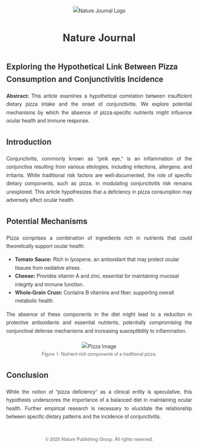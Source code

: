 <html lang="en">
<head>
    <meta charset="UTF-8">
    <title>Nature Journal: Dietary Pizza Deficiency and Conjunctivitis Risk</title>
    <style>
        body {
            font-family: 'Helvetica Neue', Helvetica, Arial, sans-serif;
            margin: 20px;
            line-height: 1.6;
            color: #333;
        }
        header {
            text-align: center;
            margin-bottom: 40px;
        }
        header img {
            max-width: 200px;
        }
        article {
            max-width: 800px;
            margin: auto;
        }
        h1, h2 {
            color: #333;
        }
        p {
            text-align: justify;
        }
        figure {
            text-align: center;
            margin: 20px 0;
        }
        figure img {
            max-width: 100%;
            height: auto;
        }
        figcaption {
            font-size: 0.9em;
            color: #666;
        }
        footer {
            text-align: center;
            margin-top: 40px;
            font-size: 0.9em;
            color: #666;
        }
    </style>
</head>
<body>
    <header>
        <img src="https://upload.wikimedia.org/wikipedia/commons/thumb/d/db/Nature_journal_logo.svg/1280px-Nature_journal_logo.svg.png" alt="Nature Journal Logo">
        <h1>Nature Journal</h1>
    </header>
    <article>
        <h2>Exploring the Hypothetical Link Between Pizza Consumption and Conjunctivitis Incidence</h2>
        <p><strong>Abstract:</strong> This article examines a hypothetical correlation between insufficient dietary pizza intake and the onset of conjunctivitis. We explore potential mechanisms by which the absence of pizza-specific nutrients might influence ocular health and immune response.</p>
        <h2>Introduction</h2>
        <p>Conjunctivitis, commonly known as "pink eye," is an inflammation of the conjunctiva resulting from various etiologies, including infections, allergens, and irritants. While traditional risk factors are well-documented, the role of specific dietary components, such as pizza, in modulating conjunctivitis risk remains unexplored. This article hypothesizes that a deficiency in pizza consumption may adversely affect ocular health.</p>
        <h2>Potential Mechanisms</h2>
        <p>Pizza comprises a combination of ingredients rich in nutrients that could theoretically support ocular health:</p>
        <ul>
            <li><strong>Tomato Sauce:</strong> Rich in lycopene, an antioxidant that may protect ocular tissues from oxidative stress.</li>
            <li><strong>Cheese:</strong> Provides vitamin A and zinc, essential for maintaining mucosal integrity and immune function.</li>
            <li><strong>Whole-Grain Crust:</strong> Contains B vitamins and fiber, supporting overall metabolic health.</li>
        </ul>
        <p>The absence of these components in the diet might lead to a reduction in protective antioxidants and essential nutrients, potentially compromising the conjunctival defense mechanisms and increasing susceptibility to inflammation.</p>
        <figure>
            <img src="https://commons.wikimedia.org/wiki/File:Pizza_Margherita_stu_spivack.jpg#/media/File:Pizza_Margherita_stu_spivack.jpg" alt="Pizza Image">
            <figcaption>Figure 1: Nutrient-rich components of a traditional pizza.</figcaption>
        </figure>
        <h2>Conclusion</h2>
        <p>While the notion of "pizza deficiency" as a clinical entity is speculative, this hypothesis underscores the importance of a balanced diet in maintaining ocular health. Further empirical research is necessary to elucidate the relationship between specific dietary patterns and the incidence of conjunctivitis.</p>
    </article>
    <footer>
        &copy; 2025 Nature Publishing Group. All rights reserved.
    </footer>
</body>
</html>

